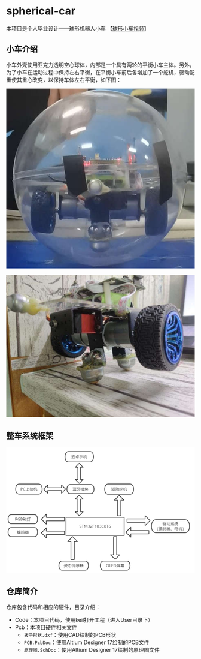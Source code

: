 # spherical-car

本项目是个人毕业设计——球形机器人小车	【[球形小车视频](https://www.bilibili.com/video/BV1gJ4m1e7iw/?share_source=copy_web&vd_source=ec1b2dbc65770a3cf1b6920667026d07)】 

## 小车介绍

小车外壳使用亚克力透明空心球体，内部是一个具有两轮的平衡小车主体。另外，为了小车在运动过程中保持左右平衡，在平衡小车前后各增加了一个舵机，驱动配重使其重心改变，以保持车体左右平衡，如下图：

![image-20240301115118657](README.assets/image-20240301115118657.png)

![image-20240301115223096](README.assets/image-20240301115223096.png)

## 整车系统框架

![image-20240301115152676](README.assets/image-20240301115152676.png)

## 仓库简介

仓库包含代码和相应的硬件，目录介绍：

- Code：本项目代码，使用keil打开工程（进入User目录下）
- Pcb：本项目硬件相关文件
  - `板子形状.dxf`：使用CAD绘制的PCB形状
  - `PCB.PcbDoc`：使用Altium Designer 17绘制的PCB文件
  - `原理图.SchDoc`：使用Altium Designer 17绘制的原理图文件
